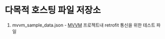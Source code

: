 # 다목적 호스팅 파일 저장소

1. mvvm_sample_data.json - [MVVM](https://github.com/mjJang94/MVVM) 프로젝트내 retrofit 통신을 위한 테스트 파일
